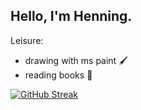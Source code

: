## Hello, I'm Henning.

Leisure:
- drawing with ms paint 🖌️
- reading books 📖

[![GitHub Streak](https://github-readme-streak-stats.herokuapp.com?user=hennifant&theme=dark&date_format=j%20M%5B%20Y%5D)](https://git.io/streak-stats)
